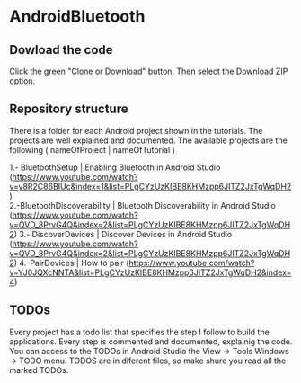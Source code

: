 # AndroidBluetooth

## Dowload the code
Click the green "Clone or Download" button. Then select the Download ZIP option.

## Repository structure
There is a folder for each Android project shown in the tutorials. The projects are well explained
and documented. The available projects are the following ( nameOfProject | nameOfTutorial )

1.- BluetoothSetup  |  Enabling Bluetooth in Android Studio (https://www.youtube.com/watch?v=y8R2C86BIUc&index=1&list=PLgCYzUzKIBE8KHMzpp6JITZ2JxTgWqDH2)  
2.-BluetoothDiscoverability | Bluetooth Discoverability in Android Studio (https://www.youtube.com/watch?v=QVD_8PrvG4Q&index=2&list=PLgCYzUzKIBE8KHMzpp6JITZ2JxTgWqDH2)
3.- DiscoverDevices  |  Discover Devices in Android Studio (https://www.youtube.com/watch?v=QVD_8PrvG4Q&index=2&list=PLgCYzUzKIBE8KHMzpp6JITZ2JxTgWqDH2)
4.-PairDevices |  How to pair (https://www.youtube.com/watch?v=YJ0JQXcNNTA&list=PLgCYzUzKIBE8KHMzpp6JITZ2JxTgWqDH2&index=4) 

## TODOs
Every project has a todo list that specifies the step I follow to build the applications. Every step is commented and documented, explainig the code. You can access to the TODOs in Android Studio the View -> Tools Windows -> TODO  menu.
TODOS are in diferent files, so make shure you read all the marked TODOs. 
